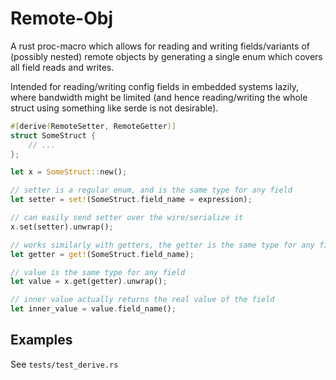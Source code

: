 # Remote-Obj

A rust proc-macro which allows for reading and writing fields/variants of (possibly nested)
remote objects by generating a single enum which covers all field reads and writes.

Intended for reading/writing config fields in embedded systems lazily, where bandwidth
might be limited (and hence reading/writing the whole struct using something like 
serde is not desirable).

```rust
#[derive(RemoteSetter, RemoteGetter)]
struct SomeStruct {
    // ...
};

let x = SomeStruct::new();

// setter is a regular enum, and is the same type for any field
let setter = set!(SomeStruct.field_name = expression);

// can easily send setter over the wire/serialize it
x.set(setter).unwrap();

// works similarly with getters, the getter is the same type for any field
let getter = get!(SomeStruct.field_name);

// value is the same type for any field
let value = x.get(getter).unwrap();

// inner value actually returns the real value of the field
let inner_value = value.field_name();
```

## Examples
See `tests/test_derive.rs`